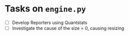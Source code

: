 # Tasks on `engine.py`
- [ ] Develop Reporters using Quantstats
- [ ] Investigate the cause of the size = 0, causing resizing